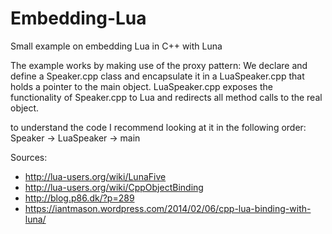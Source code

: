 # Embedding-Lua
Small example on embedding Lua in C++ with Luna

The example works by making use of the proxy pattern:
We declare and define a Speaker.cpp class and encapsulate it in a LuaSpeaker.cpp that holds a pointer to the main object.
LuaSpeaker.cpp exposes the functionality of Speaker.cpp to Lua and redirects all method calls to the real object.

to understand the code I recommend looking at it in the following order:
Speaker -> LuaSpeaker -> main

Sources:
- http://lua-users.org/wiki/LunaFive
- http://lua-users.org/wiki/CppObjectBinding
- http://blog.p86.dk/?p=289
- https://iantmason.wordpress.com/2014/02/06/cpp-lua-binding-with-luna/
